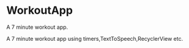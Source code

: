 # WorkoutApp
A 7 minute workout app.

A 7 minute workout app using timers,TextToSpeech,RecyclerView etc.

